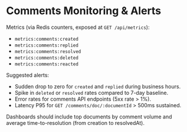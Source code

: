 # Comments Monitoring & Alerts

Metrics (via Redis counters, exposed at `GET /api/metrics`):

- `metrics:comments:created`
- `metrics:comments:replied`
- `metrics:comments:resolved`
- `metrics:comments:deleted`
- `metrics:comments:reacted`

Suggested alerts:

- Sudden drop to zero for `created` and `replied` during business hours.
- Spike in `deleted` or `resolved` rates compared to 7-day baseline.
- Error rates for comments API endpoints (5xx rate > 1%).
- Latency P95 for `GET /comments/doc/:documentId` > 500ms sustained.

Dashboards should include top documents by comment volume and average time-to-resolution (from creation to resolvedAt).

